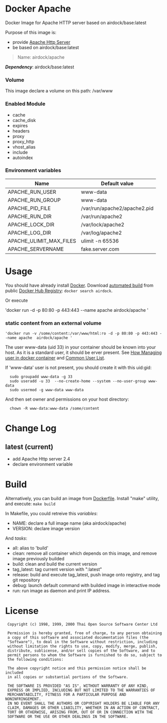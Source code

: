 # Docker Apache

Docker Image for Apache HTTP server based on airdock/base:latest

Purpose of this image is:

- provide [Apache Http Server](http://httpd.apache.org/)
- be based on airdock/base:latest


> Name: airdock/apache

***Dependency***: airdock/base:latest



### Volume

This image declare a volume on this path: /var/www


### Enabled Module

- cache
- cache_disk
- expires
- headers
- proxy
- proxy_http
- vhost_alias
- include  
- autoindex



### Environment variables

| Name                 | Default value                     |
|----------------------|-----------------------------------|
| APACHE_RUN_USER 	      | www-data                       |
| APACHE_RUN_GROUP 	      | www-data                       |
| APACHE_PID_FILE 	      | /var/run/apache2/apache2.pid   |
| APACHE_RUN_DIR 	        | /var/run/apache2               |
| APACHE_LOCK_DIR 	      | /var/lock/apache2              |
| APACHE_LOG_DIR 	        | /var/log/apache2               |
| APACHE_ULIMIT_MAX_FILES | ulimit -n 65536                |
| APACHE_SERVERNAME       | fake.server.com                |




# Usage

You should have already install [Docker](https://www.docker.com/).
Download [automated build](https://registry.hub.docker.com/u/airdock/) from public [Docker Hub Registry](https://registry.hub.docker.com/):
`docker search airdock`.


Or execute

  'docker run -d -p 80:80 -p 443:443 --name apache airdock/apache '



### static content from an external volume


  	'docker run -v /some/content:/var/www/html:ro -d -p 80:80 -p 443:443 --name apache  airdock/apache '


  The user www-data (uid 33) in your container should be known into your host. As it is a standard user, it should be erver present.
  See [How Managing user in docker container](https://github.com/airdock-io/docker-base/blob/master/README.md#how-managing-user-in-docker-container) and  [Common User List](https://github.com/airdock-io/docker-base/blob/master/CommonUserList.md).

  If 'www-data' user is not present, you should create it with this uid:gid:

  ```
    sudo groupadd www-data -g 33
    sudo useradd -u 33  --no-create-home --system --no-user-group www-data
    sudo usermod -g www-data www-data
  ```

  And then set owner and permissions on your host directory:

  ```
  	chown -R www-data:www-data /some/content
  ```




# Change Log


## latest (current)

- add Apache Http server 2.4
- declare environment variable


# Build

Alternatively, you can build an image from [Dockerfile](https://github.com/airdock-io/docker-nginx).
Install "make" utility, and execute: `make build`

In Makefile, you could retreive this *variables*:

- NAME: declare a full image name (aka airdock/apache)
- VERSION: declare image version

And *tasks*:

- all: alias to 'build'
- clean: remove all container which depends on this image, and remove image previously builded
- build: clean and build the current version
- tag_latest: tag current version with ":latest"
- release: build and execute tag_latest, push image onto registry, and tag git repository
- debug: launch default command with builded image in interactive mode
- run: run image as daemon and print IP address.



# License

```
 Copyright (c) 1998, 1999, 2000 Thai Open Source Software Center Ltd

 Permission is hereby granted, free of charge, to any person obtaining
 a copy of this software and associated documentation files (the
 "Software"), to deal in the Software without restriction, including
 without limitation the rights to use, copy, modify, merge, publish,
 distribute, sublicense, and/or sell copies of the Software, and to
 permit persons to whom the Software is furnished to do so, subject to
 the following conditions:

 The above copyright notice and this permission notice shall be included
 in all copies or substantial portions of the Software.

 THE SOFTWARE IS PROVIDED "AS IS", WITHOUT WARRANTY OF ANY KIND,
 EXPRESS OR IMPLIED, INCLUDING BUT NOT LIMITED TO THE WARRANTIES OF
 MERCHANTABILITY, FITNESS FOR A PARTICULAR PURPOSE AND NONINFRINGEMENT.
 IN NO EVENT SHALL THE AUTHORS OR COPYRIGHT HOLDERS BE LIABLE FOR ANY
 CLAIM, DAMAGES OR OTHER LIABILITY, WHETHER IN AN ACTION OF CONTRACT,
 TORT OR OTHERWISE, ARISING FROM, OUT OF OR IN CONNECTION WITH THE
 SOFTWARE OR THE USE OR OTHER DEALINGS IN THE SOFTWARE.
```
